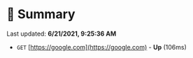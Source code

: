 # 📖 Summary
Last updated: **6/21/2021, 9:25:36 AM**

- `GET` [https://google.com](https://google.com) - **Up** (106ms)
